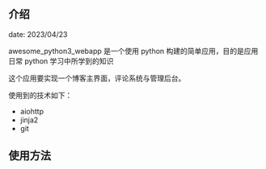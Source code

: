 ## 介绍

date: 2023/04/23

awesome_python3_webapp 是一个使用 python 构建的简单应用，目的是应用日常 python 学习中所学到的知识

这个应用要实现一个博客主界面，评论系统与管理后台。

使用到的技术如下：


- aiohttp
- jinja2
- git


## 使用方法
